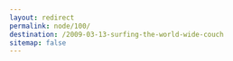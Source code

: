```yaml
---
layout: redirect
permalink: node/100/
destination: /2009-03-13-surfing-the-world-wide-couch
sitemap: false
---
```

